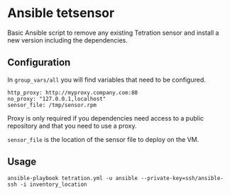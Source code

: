 # Ansible tetsensor
Basic Ansible script to remove any existing Tetration sensor and install a new version including the dependencies.

## Configuration
In `group_vars/all` you will find variables that need to be configured.

```
http_proxy: http://myproxy.company.com:80
no_proxy: "127.0.0.1,localhost"
sensor_file: /tmp/sensor.rpm
```

Proxy is only required if you dependencies need access to a public repository and that you need to use a proxy.

`sensor_file` is the location of the sensor file to deploy on the VM.

## Usage
`ansible-playbook tetration.yml -u ansible --private-key=ssh/ansible-ssh -i inventory_location`
